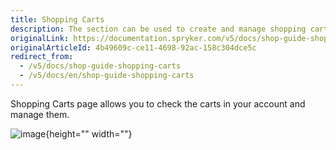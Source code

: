 ```yaml
---
title: Shopping Carts
description: The section can be used to create and manage shopping carts in the customer account.
originalLink: https://documentation.spryker.com/v5/docs/shop-guide-shopping-carts
originalArticleId: 4b49609c-ce11-4698-92ac-158c304dce5c
redirect_from:
  - /v5/docs/shop-guide-shopping-carts
  - /v5/docs/en/shop-guide-shopping-carts
---
```


Shopping Carts page allows you to check the carts in your account and manage them.

![image](https://spryker.s3.eu-central-1.amazonaws.com/docs/User+Guides/Shop+User+Guides/Shopping+Carts/shopping-carts-gif.gif){height="" width=""} 
